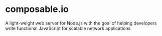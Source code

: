 # composable.io
A light-weight web server for Node.js with the goal of helping developers write functional JavaScript for scalable network applications 
